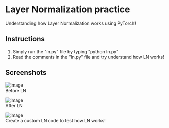 # Layer Normalization practice
Understanding how Layer Normalization works using PyTorch!

## Instructions
1. Simply run the "ln.py" file by typing "python ln.py"
2. Read the comments in the "ln.py" file and try understand how LN works!

## Screenshots
![image](https://github.com/parkie0517/Layer_Normalization_practice/assets/80407632/a3dbcd50-a043-49fa-aaef-158d4dd1e6c6)  
Before LN

![image](https://github.com/parkie0517/Layer_Normalization_practice/assets/80407632/78f58091-b705-4157-8d34-06a7eb01fb08)  
After LN

![image](https://github.com/parkie0517/Layer_Normalization_practice/assets/80407632/9bbc398b-e512-495c-acf5-a2ef25b1bab9)  
Create a custom LN code to test how LN works!
